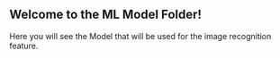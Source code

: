 ## Welcome to the ML Model Folder!
Here you will see the Model that will be used for the image recognition feature.
